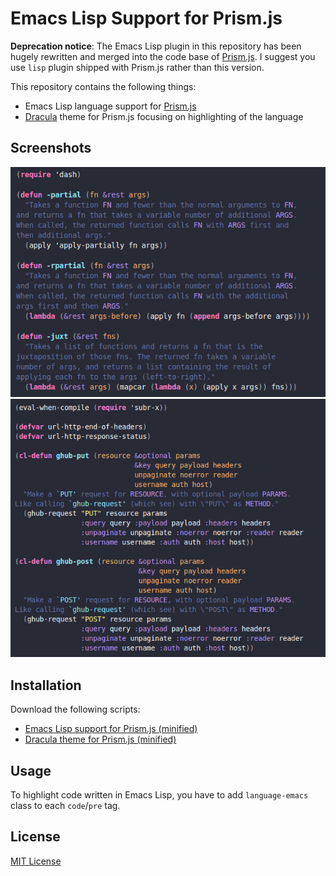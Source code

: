 # Emacs Lisp Support for Prism.js

**Deprecation notice**: The Emacs Lisp plugin in this repository has been hugely rewritten and merged into the code base of [Prism.js](https://github.com/PrismJS/prism). I suggest you use `lisp` plugin shipped with Prism.js rather than this version.

This repository contains the following things:

- Emacs Lisp language support for [Prism.js](http://prismjs.com/)
- [Dracula](https://draculatheme.com/) theme for Prism.js focusing on highlighting of the language

## Screenshots

![dash-functional](https://github.com/akirak/prism-emacs-lisp/blob/master/screenshots/dash-functional.png?raw=true)
![ghub](https://github.com/akirak/prism-emacs-lisp/blob/master/screenshots/ghub.png?raw=true)

## Installation

Download the following scripts:

- [Emacs Lisp support for Prism.js (minified)](https://raw.githubusercontent.com/akirak/prism-emacs-lisp/master/dist/prism-emacs.min.js)
- [Dracula theme for Prism.js (minified)](https://raw.githubusercontent.com/akirak/prism-emacs-lisp/master/dist/prism-dracula.min.css)

## Usage

To highlight code written in Emacs Lisp, you have to add `language-emacs` class to each `code`/`pre` tag. 

## License

[MIT License](LICENSE)
